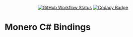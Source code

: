 <div align="center">

  [![GitHub Workflow Status](https://img.shields.io/github/actions/workflow/status/btcpay-monero/monero-csharp/dotnet.yml?branch=master)](https://github.com/btcpay-monero/monero-csharp/actions)
  [![Codacy Badge](https://app.codacy.com/project/badge/Grade/ec5951b790c647db8961ec228c48b739)](https://app.codacy.com/gh/btcpay-monero/monero-csharp/dashboard?utm_source=gh&utm_medium=referral&utm_content=&utm_campaign=Badge_grade)
</div>

# Monero C# Bindings
